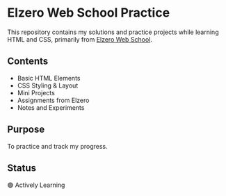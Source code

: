 # Elzero Web School Practice

This repository contains my solutions and practice projects while learning HTML and CSS, primarily from [Elzero Web School](https://www.youtube.com/watchv=qfPUMV9J5yw&list=PLDoPjvoNmBAzhFD3niPAa1C1gXG4cs14J).

## Contents
- Basic HTML Elements
- CSS Styling & Layout
- Mini Projects
- Assignments from Elzero
- Notes and Experiments

## Purpose
To practice and track my progress.

## Status
🟢 Actively Learning
